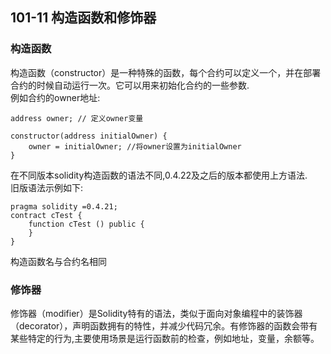 ## 101-11 构造函数和修饰器

### 构造函数
构造函数（constructor）是一种特殊的函数，每个合约可以定义一个，并在部署合约的时候自动运行一次。它可以用来初始化合约的一些参数.  
例如合约的owner地址:
```solidity
address owner; // 定义owner变量

constructor(address initialOwner) {
    owner = initialOwner; //将owner设置为initialOwner
}
```
在不同版本solidity构造函数的语法不同,0.4.22及之后的版本都使用上方语法.  
旧版语法示例如下:
```solidity
pragma solidity =0.4.21;
contract cTest {
    function cTest () public {
    }
}
```
构造函数名与合约名相同

### 修饰器
修饰器（modifier）是Solidity特有的语法，类似于面向对象编程中的装饰器（decorator），声明函数拥有的特性，并减少代码冗余。有修饰器的函数会带有某些特定的行为,主要使用场景是运行函数前的检查，例如地址，变量，余额等。
